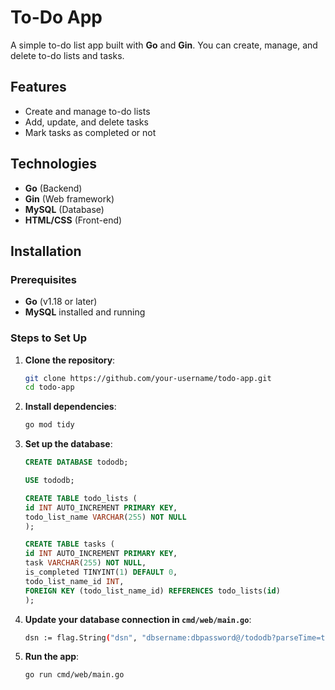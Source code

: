 # To-Do App

A simple to-do list app built with **Go** and **Gin**. You can create, manage, and delete to-do lists and tasks.

## Features

- Create and manage to-do lists
- Add, update, and delete tasks
- Mark tasks as completed or not

## Technologies

- **Go** (Backend)
- **Gin** (Web framework)
- **MySQL** (Database)
- **HTML/CSS** (Front-end)

## Installation

### Prerequisites

- **Go** (v1.18 or later)
- **MySQL** installed and running

### Steps to Set Up

1. **Clone the repository**:

    ```bash
    git clone https://github.com/your-username/todo-app.git
    cd todo-app

2. **Install dependencies**:

    ```bash
    go mod tidy

3. **Set up the database**:

    ```sql
    CREATE DATABASE tododb;

    USE tododb;

    CREATE TABLE todo_lists (
    id INT AUTO_INCREMENT PRIMARY KEY,
    todo_list_name VARCHAR(255) NOT NULL
    );

    CREATE TABLE tasks (
    id INT AUTO_INCREMENT PRIMARY KEY,
    task VARCHAR(255) NOT NULL,
    is_completed TINYINT(1) DEFAULT 0,
    todo_list_name_id INT,
    FOREIGN KEY (todo_list_name_id) REFERENCES todo_lists(id)
    );

4. **Update your database connection in `cmd/web/main.go`**:

    ```bash
    dsn := flag.String("dsn", "dbsername:dbpassword@/tododb?parseTime=true", "MySQL data source name")

5. **Run the app**:

    ```bash
    go run cmd/web/main.go

